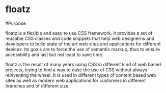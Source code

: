 floatz
======

#Purpose

floatz is a flexible and easy to use CSS framework. It provides a set of reusable CSS classes and code snippets that help
web designerns and developers to build state of the art web sites and applications for different devices. Its goals are to force the use of semantic markup, thus to ensure accessbility and last but not least to save time. 

floatz is the result of many years using CSS in different kind of web based projects, trying to find a way to ease the use of CSS without always reinventing the wheel. It is used in different types of content based web sites as well as modern web applications for customers in different branches and of different size.
